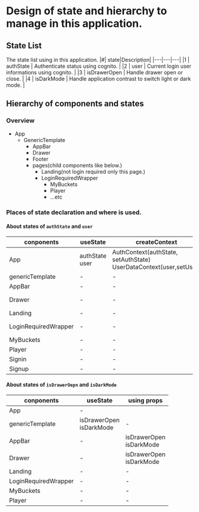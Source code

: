# Design of state and hierarchy to manage in this application.

## State List
The state list using in this application.
|#| state|Description|
|---|---|---|
|1 | authState  | Authenticate status using cognito. |
|2 | user  | Current login user informations using cognito. |
|3 | isDrawerOpen  | Handle drawer open or close. |
|4 | isDarkMode  |  Handle application contrast to switch light or dark mode. |

## Hierarchy of components and states
### Overview

- App
  - GenericTemplate
    - AppBar
    - Drawer
    - Footer
    - pages(child components like below.)
      - Landing(not login required only this page.)
      - LoginRequiredWrapper
        - MyBuckets
        - Player
        - ...etc

### Places of state declaration and where is used.

#### About states of `authState` and `user` 

|conponents   | useState  |createContext| useContext|
|---|---|---|---|
| App  |authState<br>user | AuthContext(authState, setAuthState)<br>UserDataContext(user,setUser)| - |
| genericTemplate | - | - | -|
| AppBar  | - | - | AuthContext|
| Drawer  | - | - | AuthContext<br>UserDataContext |
| Landing  | - | - | - |
| LoginRequiredWrapper | - | - |AuthContext<br>UserDataContext |
| MyBuckets  | -  | - | - |
| Player  | - | - | - |
| Signin  | - | - |  AuthContext|
| Signup  | - | - |  AuthContext|


#### About states of `isDrawerOepn` and `isDarkMode` 

| conponents | useState | using props | 
|---|---|---|
| App | - |
| genericTemplate  |isDrawerOpen<br>isDarkMode | - |
| AppBar | - | isDrawerOpen<br>isDarkMode  |
| Drawer | - | isDrawerOpen<br>isDarkMode  |
| Landing | - | - |
| LoginRequiredWrapper | - | - |
| MyBuckets | - | - |
| Player | - | - |
